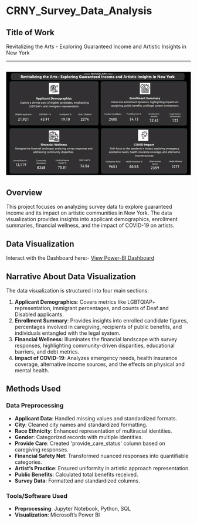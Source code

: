 # CRNY_Survey_Data_Analysis

## Title of Work
Revitalizing the Arts - Exploring Guaranteed Income and Artistic Insights in New York

---
![Dashboard](https://github.com/Naga-Manohar-Y/CRNY_Survey_Data_Analysis/blob/main/Dashboard.gif)
---

## Overview
This project focuses on analyzing survey data to explore guaranteed income and its impact on artistic communities in New York. The data visualization provides insights into applicant demographics, enrollment summaries, financial wellness, and the impact of COVID-19 on artists.

## Data Visualization
Interact with the Dashboard here:- [View Power-BI Dashboard](https://app.powerbi.com/links/z-iLpN2fgg?ctid=1113be34-aed1-4d00-ab4b-cdd02510be91&pbi_source=linkShare&bookmarkGuid=1ccb26f8-39e0-4653-856e-7a7190288014)

## Narrative About Data Visualization
The data visualization is structured into four main sections:
1. **Applicant Demographics**: Covers metrics like LGBTQIAP+ representation, immigrant percentages, and counts of Deaf and Disabled applicants.
2. **Enrollment Summary**: Provides insights into enrolled candidate figures, percentages involved in caregiving, recipients of public benefits, and individuals entangled with the legal system.
3. **Financial Wellness**: Illuminates the financial landscape with survey responses, highlighting community-driven disparities, educational barriers, and debt metrics.
4. **Impact of COVID-19**: Analyzes emergency needs, health insurance coverage, alternative income sources, and the effects on physical and mental health.

## Methods Used
### Data Preprocessing
- **Applicant Data**: Handled missing values and standardized formats.
- **City**: Cleaned city names and standardized formatting.
- **Race Ethnicity**: Enhanced representation of multiracial identities.
- **Gender**: Categorized records with multiple identities.
- **Provide Care**: Created 'provide_care_status' column based on caregiving responses.
- **Financial Safety Net**: Transformed nuanced responses into quantifiable categories.
- **Artist’s Practice**: Ensured uniformity in artistic approach representation.
- **Public Benefits**: Calculated total benefits received.
- **Survey Data**: Formatted and standardized columns.

### Tools/Software Used
- **Preprocessing**: Jupyter Notebook, Python, SQL
- **Visualization**: Microsoft’s Power BI

